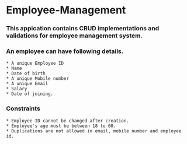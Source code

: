 # Employee-Management


### This appication contains CRUD implementations and validations for employee management system.

### An employee can have following details. 
    
    * A unique Employee ID
    * Name
    * Date of birth
    * A unique Mobile number
    * A unique Email 
    * Salary 
    * Date of joining.
    
### Constraints
    
    * Employee ID cannot be changed after creation.
    * Employee's age must be between 18 to 60.
    * Duplications are not allowed in email, mobile number and employee id.
